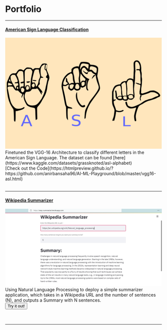 # Portfolio

---
#### [American Sign Language Classification](https://htmlpreview.github.io/?https://github.com/anirbansaha96/AI-ML-Playground/blob/master/vgg16-asl.html)
<img src="images/ASL_ImageClassification.png?raw=true"/>
Finetuned the VGG-16 Architecture to classify different letters in the American Sign Language. The dataset can be found [here](https://www.kaggle.com/datasets/grassknoted/asl-alphabet)
<br>
[Check out the Code](https://htmlpreview.github.io/?https://github.com/anirbansaha96/AI-ML-Playground/blob/master/vgg16-asl.html)
<!-- <form action="https://htmlpreview.github.io/?https://github.com/anirbansaha96/AI-ML-Playground/blob/master/vgg16-asl.html" method="get" target="_blank"><button type="submit">Check the Code!</button></form> -->
<br><br>

---

#### [Wikipedia Summarizer](https://easy-summarize.herokuapp.com/)
<img src="images/easy_summarize_app.jpg?raw=true"/>
Using Natural Language Processing to deploy a simple summarizer application, which takes in a Wikipedia URL and the number of sentences (N), and outputs a Summary with N sentences.
<br>
<form action="https://easy-summarize.herokuapp.com/" method="get" target="_blank"><button type="submit">Try it out!</button></form>
<br><br>

---
